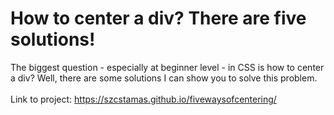 # How to center a div? There are five solutions!
The biggest question - especially at beginner level - in CSS is how to center a div? Well, there are some solutions I can show you to solve this problem.<br><br>
Link to project: <a href="https://szcstamas.github.io/fivewaysofcentering/">https://szcstamas.github.io/fivewaysofcentering/</a>
